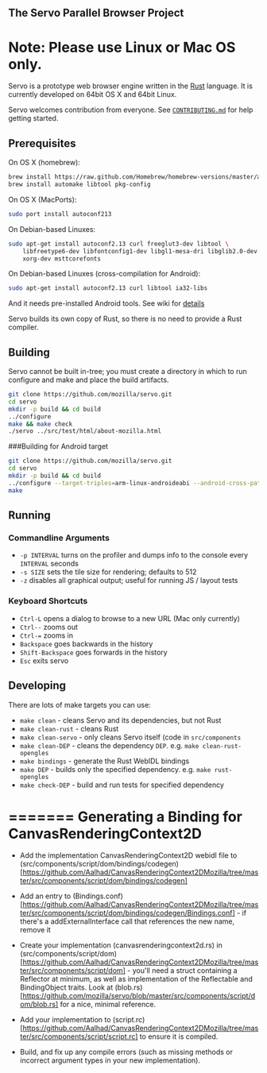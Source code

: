 
## The Servo Parallel Browser Project

# Note: Please use Linux or Mac OS only.

Servo is a prototype web browser engine written in the [Rust](https://github.com/mozilla/rust)
language. It is currently developed on 64bit OS X and 64bit Linux.

Servo welcomes contribution from everyone.  See
[`CONTRIBUTING.md`](CONTRIBUTING.md) for help getting started.

## Prerequisites

On OS X (homebrew):

``` sh
brew install https://raw.github.com/Homebrew/homebrew-versions/master/autoconf213.rb
brew install automake libtool pkg-config
```

On OS X (MacPorts):

``` sh
sudo port install autoconf213
```
    
On Debian-based Linuxes:

``` sh
sudo apt-get install autoconf2.13 curl freeglut3-dev libtool \
    libfreetype6-dev libfontconfig1-dev libgl1-mesa-dri libglib2.0-dev \
    xorg-dev msttcorefonts
```

On Debian-based Linuxes (cross-compilation for Android):

``` sh
sudo apt-get install autoconf2.13 curl libtool ia32-libs
```
And it needs pre-installed Android tools.
See wiki for [details](https://github.com/mozilla/servo/wiki/Doc-building-for-android)


Servo builds its own copy of Rust, so there is no need to provide a Rust
compiler.

## Building

Servo cannot be built in-tree; you must create a directory in which to run
configure and make and place the build artifacts.

``` sh
git clone https://github.com/mozilla/servo.git
cd servo
mkdir -p build && cd build
../configure
make && make check
./servo ../src/test/html/about-mozilla.html
```

###Building for Android target

``` sh
git clone https://github.com/mozilla/servo.git
cd servo
mkdir -p build && cd build
../configure --target-triples=arm-linux-androideabi --android-cross-path=<Android toolchain path> --android-ndk-path=<Android NDK path> --android-sdk-path=<Android SDK path>
make
```

## Running

### Commandline Arguments

- `-p INTERVAL` turns on the profiler and dumps info to the console every
  `INTERVAL` seconds
- `-s SIZE` sets the tile size for rendering; defaults to 512
- `-z` disables all graphical output; useful for running JS / layout tests

### Keyboard Shortcuts

- `Ctrl-L` opens a dialog to browse to a new URL (Mac only currently)
- `Ctrl--` zooms out
- `Ctrl-=` zooms in
- `Backspace` goes backwards in the history
- `Shift-Backspace` goes forwards in the history
- `Esc` exits servo

## Developing

There are lots of make targets you can use:

- `make clean` - cleans Servo and its dependencies, but not Rust
- `make clean-rust` - cleans Rust
- `make clean-servo` - only cleans Servo itself (code in `src/components`
- `make clean-DEP` - cleans the dependency `DEP`. e.g. `make clean-rust-opengles`
- `make bindings` - generate the Rust WebIDL bindings
- `make DEP` - builds only the specified dependency. e.g. `make rust-opengles`
- `make check-DEP` - build and run tests for specified dependency

=======
Generating a Binding for CanvasRenderingContext2D
===============================

- Add the implementation CanvasRenderingContext2D webidl file to (src/components/script/dom/bindings/codegen)[https://github.com/Aalhad/CanvasRenderingContext2DMozilla/tree/master/src/components/script/dom/bindings/codegen]
 
- Add an entry to (Bindings.conf)[https://github.com/Aalhad/CanvasRenderingContext2DMozilla/tree/master/src/components/script/dom/bindings/codegen/Bindings.conf] - if there's a addExternalInterface call that references the new name, remove it
 
- Create your implementation (canvasrenderingcontext2d.rs) in (src/components/script/dom)[https://github.com/Aalhad/CanvasRenderingContext2DMozilla/tree/master/src/components/script/dom] - you'll need a struct containing a Reflector at minimum, as well as implementation of the Reflectable and BindingObject traits. Look at (blob.rs)[https://github.com/mozilla/servo/blob/master/src/components/script/dom/blob.rs] for a nice, minimal reference.
 
- Add your implementation to (script.rc)[https://github.com/Aalhad/CanvasRenderingContext2DMozilla/tree/master/src/components/script/script.rc] to ensure it is compiled.

- Build, and fix up any compile errors (such as missing methods or incorrect argument types in your new implementation).


